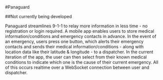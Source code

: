 #Panaguard

##Not currently being developed

Panaguard streamlines 9-1-1 to relay more information in less time - no registration or login required. A mobile app enables users to store medical information/conditions and emergency contacts in advance. In the event of an emergency, users press one button, which alerts their emergency contacts and sends their medical information/conditions - along with location data like their latitude & longitude - to a dispatcher. In the current iteration of the app, the user can then select from their known medical conditions to indicate which one is the cause of their current emergency. All of this occurs realtime over a WebSocket connection between user and dispatcher.
